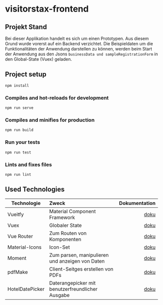 # visitorstax-frontend

## Projekt Stand

Bei dieser Applikation handelt es sich um einen Prototypen. 
Aus diesem Grund wurde vorerst auf ein Backend verzichtet. 
Die Beispieldaten um die Funktionalitäten der Anwendung darstellen zu können, 
werden beim Start der Anwendung aus den Jsons ``businessData und sampleRegistrationForm`` in den Global-State (Vuex) geladen.


## Project setup
```
npm install
```

### Compiles and hot-reloads for development
```
npm run serve
```

### Compiles and minifies for production
```
npm run build
```

### Run your tests
```
npm run test
```

### Lints and fixes files
```
npm run lint
```

## Used Technologies

| Technologie        | Zweck           | Dokumentation  |
| ------------- |:-------------| -----:|
| Vueitfy     | Material Component Framework | [doku](https://vuetifyjs.com/en/getting-started/quick-start) |
| Vuex     | Globaler State | [doku](https://vuex.vuejs.org/guide/) |
| Vue Router     | Zum Routen von Komponenten | [doku](https://router.vuejs.org/) |
| Material-Icons     | Icon-Set      |   [doku](https://materialdesignicons.com/) |
| Moment | Zum parsen, manipulieren und anzeigen von Daten      |    [doku](https://momentjs.com/) |
| pdfMake | Client-Seitges erstellen von PDFs  |    [doku](http://pdfmake.org/#/) |
| HotelDatePicker | Daterangepicker mit benutzerfreundlicher Ausgabe       |    [doku](https://krystalcampioni.github.io/vue-hotel-datepicker/) |
